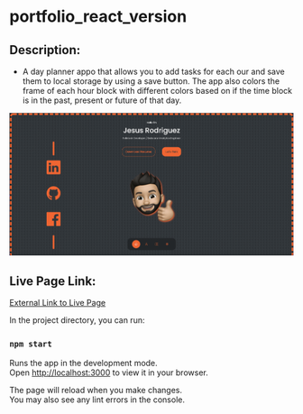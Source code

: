 # portfolio_react_version

## Description:

- A day planner appo that allows you to add tasks for each our and save them to local storage by using a save button. The app also colors the frame of each hour block with different colors based on if the time block is in the past, present or future of that day.

![Page Screenshot](./src/assets/portfolio_screenshot.png)

## Live Page Link:

[External Link to Live Page](https://JesusRodriguezDev.github.io/portfolio_react_version)

In the project directory, you can run:

### `npm start`

Runs the app in the development mode.\
Open [http://localhost:3000](http://localhost:3000) to view it in your browser.

The page will reload when you make changes.\
You may also see any lint errors in the console.
